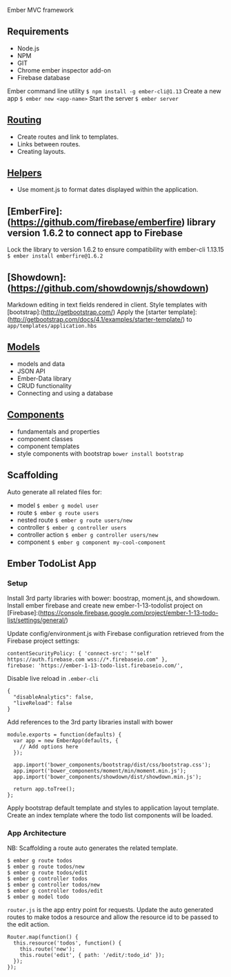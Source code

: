 Ember MVC framework

## Requirements
*   Node.js
*   NPM
*   GIT
*   Chrome ember inspector add-on
*   Firebase database

Ember command line utility `$ npm install -g ember-cli@1.13`
Create a new app `$ ember new <app-name>`
Start the server `$ ember server`

## [Routing](docs/routing/overview)
*   Create routes and link to templates.
*   Links between routes.
*   Creating layouts.

## [Helpers](docs/templates/helpers)
* Use moment.js to format dates displayed within the application.

## [EmberFire]:(https://github.com/firebase/emberfire) library version 1.6.2 to connect app to Firebase
Lock the library to version 1.6.2 to ensure compatibility with ember-cli 1.13.15
`$ ember install emberfire@1.6.2`

## [Showdown]:(https://github.com/showdownjs/showdown)
Markdown editing in text fields rendered in client.
Style templates with [bootstrap]:(http://getbootstrap.com/)
Apply the [starter template]:(http://getbootstrap.com/docs/4.1/examples/starter-template/) to `app/templates/application.hbs`

## [Models](docs/models/overview)
* models and data
* JSON API
* Ember-Data library
* CRUD functionality
* Connecting and using a database

## [Components](docs/components/overview)
* fundamentals and properties
* component classes
* component templates
* style components with bootstrap `bower install bootstrap`

## Scaffolding
Auto generate all related files for:
* model `$ ember g model user`
* route `$ ember g route users`
* nested route `$ ember g route users/new`
* controller `$ ember g controller users`
* controller action `$ ember g controller users/new`
* component `$ ember g component my-cool-component`


## Ember TodoList App
### Setup
Install 3rd party libraries with bower: boostrap, moment.js, and showdown.
Install ember firebase and create new ember-1-13-todolist project on [Firebase]:(https://console.firebase.google.com/project/ember-1-13-todo-list/settings/general/)

Update config/environment.js with Firebase configuration retrieved from the Firebase project settings:
```
contentSecurityPolicy: { 'connect-src': "'self' https://auth.firebase.com wss://*.firebaseio.com" },
firebase: 'https://ember-1-13-todo-list.firebaseio.com/',
```

Disable live reload in `.ember-cli`
```
{
  "disableAnalytics": false,
  "liveReload": false
}
```

Add references to the 3rd party libraries install with bower
```
module.exports = function(defaults) {
  var app = new EmberApp(defaults, {
    // Add options here
  });

  app.import('bower_components/bootstrap/dist/css/bootstrap.css');
  app.import('bower_components/moment/min/moment.min.js');
  app.import('bower_components/showdown/dist/showdown.min.js');

  return app.toTree();
};
```
Apply bootstrap default template and styles to application layout template.
Create an index template where the todo list components will be loaded.

### App Architecture
NB: Scaffolding a route auto generates the related template.
```
$ ember g route todos
$ ember g route todos/new
$ ember g route todos/edit
$ ember g controller todos
$ ember g controller todos/new
$ ember g controller todos/edit
$ ember g model todo
```

`router.js` is the app entry point for requests.
Update the auto generated routes to make todos a resource and allow the resource id to be passed to the edit action.
```
Router.map(function() {
  this.resource('todos', function() {
    this.route('new');
    this.route('edit', { path: '/edit/:todo_id' });
  });
});
```
